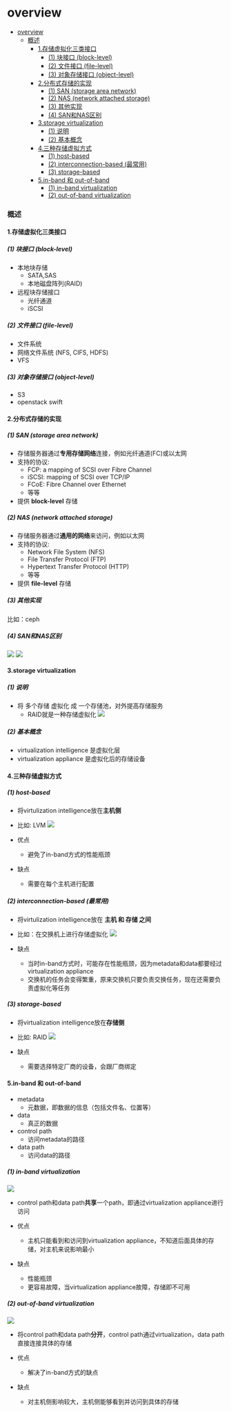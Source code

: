 # overview


<!-- @import "[TOC]" {cmd="toc" depthFrom=1 depthTo=6 orderedList=false} -->

<!-- code_chunk_output -->

- [overview](#overview)
    - [概述](#概述)
      - [1.存储虚拟化三类接口](#1存储虚拟化三类接口)
        - [(1) 块接口 (block-level)](#1-块接口-block-level)
        - [(2) 文件接口 (file-level)](#2-文件接口-file-level)
        - [(3) 对象存储接口 (object-level)](#3-对象存储接口-object-level)
      - [2.分布式存储的实现](#2分布式存储的实现)
        - [(1) SAN (storage area network)](#1-san-storage-area-network)
        - [(2) NAS (network attached storage)](#2-nas-network-attached-storage)
        - [(3) 其他实现](#3-其他实现)
        - [(4) SAN和NAS区别](#4-san和nas区别)
      - [3.storage virtualization](#3storage-virtualization)
        - [(1) 说明](#1-说明)
        - [(2) 基本概念](#2-基本概念)
      - [4.三种存储虚拟方式](#4三种存储虚拟方式)
        - [(1) host-based](#1-host-based)
        - [(2) interconnection-based (最常用)](#2-interconnection-based-最常用)
        - [(3) storage-based](#3-storage-based)
      - [5.in-band 和 out-of-band](#5in-band-和-out-of-band)
        - [(1) in-band virtualization](#1-in-band-virtualization)
        - [(2) out-of-band virtualization](#2-out-of-band-virtualization)

<!-- /code_chunk_output -->

### 概述

#### 1.存储虚拟化三类接口

##### (1) 块接口 (block-level)
* 本地块存储
    * SATA,SAS
    * 本地磁盘阵列(RAID)
* 远程块存储接口
    * 光纤通道
    * iSCSI

##### (2) 文件接口 (file-level)
* 文件系统
* 网络文件系统 (NFS, CIFS, HDFS)
* VFS

##### (3) 对象存储接口 (object-level)
* S3
* openstack swift

#### 2.分布式存储的实现

##### (1) SAN (storage area network)
* 存储服务器通过**专用存储网络**连接，例如光纤通道(FC)或以太网
* 支持的协议:
    * FCP: a mapping of SCSI over Fibre Channel
    * iSCSI: mapping of SCSI over TCP/IP
    * FCoE: Fibre Channel over Ethernet
    * 等等
* 提供 **block-level** 存储

##### (2) NAS (network attached storage)
* 存储服务器通过**通用的网络**来访问，例如以太网
* 支持的协议: 
    * Network File System (NFS)
    * File Transfer Protocol (FTP)
    * Hypertext Transfer Protocol (HTTP)
    * 等等
* 提供 **file-level** 存储

##### (3) 其他实现
比如：ceph

##### (4) SAN和NAS区别
![](./imgs/overview_01.png)
![](./imgs/overview_02.png)

#### 3.storage virtualization

##### (1) 说明
* 将 多个存储 虚拟化 成 一个存储池，对外提高存储服务
    * RAID就是一种存储虚拟化
![](./imgs/overview_03.png)

##### (2) 基本概念

* virtualization intelligence 是虚拟化层
* virtualization appliance 是虚拟化后的存储设备

#### 4.三种存储虚拟方式

##### (1) host-based
* 将virtulization intelligence放在**主机侧**

* 比如: LVM
![](./imgs/overview_04.png)

* 优点
    * 避免了in-band方式的性能瓶颈
* 缺点
    * 需要在每个主机进行配置

##### (2) interconnection-based (最常用)

* 将virtulization intelligence放在 **主机 和 存储 之间**

* 比如：在交换机上进行存储虚拟化
![](./imgs/overview_05.png)

* 缺点
    * 当时in-band方式时，可能存在性能瓶颈，因为metadata和data都要经过virtualization appliance
    * 交换机的任务会变得繁重，原来交换机只要负责交换任务，现在还需要负责虚拟化等任务

##### (3) storage-based

* 将virtualization intelligence放在**存储侧**
* 比如: RAID
![](./imgs/overview_06.png)

* 缺点
    * 需要选择特定厂商的设备，会跟厂商绑定

#### 5.in-band 和 out-of-band

* metadata
    * 元数据，即数据的信息（包括文件名、位置等）
* data
    * 真正的数据
* control path
    * 访问metadata的路径
* data path
    * 访问data的路径 

##### (1) in-band virtualization

![](./imgs/overview_07.png)

* control path和data path**共享**一个path，即通过virtualization appliance进行访问

* 优点
    * 主机只能看到和访问到virtualization appliance，不知道后面具体的存储，对主机来说影响最小
* 缺点
    * 性能瓶颈
    * 更容易故障，当virtualization appliance故障，存储即不可用

##### (2) out-of-band virtualization

![](./imgs/overview_08.png)

* 将control path和data path**分开**，control path通过virtualization，data path直接连接具体的存储

* 优点
    * 解决了in-band方式的缺点
* 缺点
    * 对主机侧影响较大，主机侧能够看到并访问到具体的存储